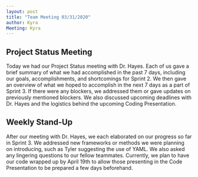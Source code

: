 ```yaml
---
layout: post
title: "Team Meeting 03/31/2020"
author: Kyra
Meeting: Kyra
---
```


## Project Status Meeting
Today we had our Project Status meeting with Dr. Hayes. Each of us gave a brief summary of what we had accomplished in the past 7 days, including our goals, accomplishments, and shortcomings for Sprint 2. We then gave an overview of what we hoped to accomplish in the next 7 days as a part of Sprint 3. If there were any blockers, we addressed them or gave updates on previously mentioned blockers. We also discussed upcoming deadlines with Dr. Hayes and the logistics behind the upcoming Coding Presentation.


## Weekly Stand-Up
After our meeting with Dr. Hayes, we each elaborated on our progress so far in Sprint 3. We addressed new frameworks or methods we were planning on introducing, such as Tyler suggesting the use of YAML. We also asked any lingering questions to our fellow teammates. Currently, we plan to have our code wrapped up by April 19th to allow those presenting in the Code Presentation to be prepared a few days beforehand.
